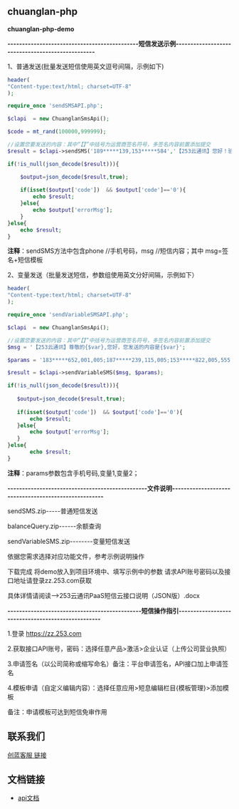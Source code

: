 ## chuanglan-php
**chuanglan-php-demo**



**---------------------------------------------短信发送示例-------------------------------------------------**

1、普通发送(批量发送短信使用英文逗号间隔，示例如下)
```php
header(
"Content-type:text/html; charset=UTF-8"
);

require_once 'sendSMSAPI.php';

$clapi  = new ChuanglanSmsApi();

$code = mt_rand(100000,999999);

//设置您要发送的内容：其中“【】”中括号为运营商签名符号，多签名内容前置添加提交
$result = $clapi->sendSMS('189*****139,153*****584','【253云通讯】您好！验证码是:'.$code);

if(!is_null(json_decode($result))){

	$output=json_decode($result,true);
	
	if(isset($output['code'])  && $output['code']=='0'){
		echo $result;
	}else{	
		echo $output['errorMsg'];
	}
}else{
	echo $result; 
}
```
**注释**：sendSMS方法中包含phone //手机号码，msg //短信内容；其中 msg=签名+短信模板


2、变量发送（批量发送短信，参数组使用英文分好间隔，示例如下）
 ```php
 header(
"Content-type:text/html; charset=UTF-8"
);

require_once 'sendVariableSMSAPI.php';

$clapi  = new ChuanglanSmsApi();

//设置您要发送的内容：其中“【】”中括号为运营商签名符号，多签名内容前置添加提交
$msg = '【253云通讯】尊敬的{$var},您好，您发送的内容是{$var}';

$params = '183*****652,001,005;187*****239,115,005;153*****822,005,555';

$result = $clapi->sendVariableSMS($msg, $params);

if(!is_null(json_decode($result))){
	
	$output=json_decode($result,true);
	
	if(isset($output['code'])  && $output['code']=='0'){
		echo $result;
	}else{
		echo $output['errorMsg'];
	}
}else{	
		echo $result;
}
```
**注释**：params参数包含手机号码,变量1,变量2；



**------------------------------------------------文件说明-----------------------------------------------------**

sendSMS.zip-----普通短信发送

balanceQuery.zip------余额查询

sendVariableSMS.zip--------变量短信发送 

依据您需求选择对应功能文件，参考示例说明操作

下载完成 将demo放入到项目环境中、填写示例中的参数 请求API账号密码以及接口地址请登录zz.253.com获取

具体详情请阅读-->253云通讯PaaS短信云接口说明（JSON版）.docx



**----------------------------------------------短信操作指引--------------------------------------------------**

1.登录 https://zz.253.com

2.获取接口API账号，密码：选择任意产品>激活>企业认证（上传公司营业执照）

3.申请签名（以公司简称或缩写命名）备注：平台申请签名，API接口加上申请签名

4.模板申请（自定义编辑内容）：选择任意应用>短息编辑栏目{模板管理}>添加模板  

备注：申请模板可达到短信免审作用

## 联系我们



[创蓝客服 链接](https://kefu253.udesk.cn/im_client/?web_plugin_id=47820={"name":"github"})



## 文档链接
- [api文档](https://www.253.com/#/document/1)
